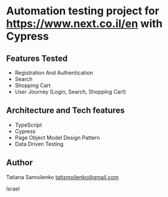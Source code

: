 # Automation testing project for https://www.next.co.il/en with Cypress

## Features Tested
- Registration And Authentication
- Search
- Shopping Cart
- User Journey (Login, Search, Shopping Cart)

## Architecture and Tech features
- TypeScript
- Cypress
- Page Object Model Design Pattern
- Data Driven Testing

## Author
Tatiana Samoilenko
tatismoilenko@gmail.com

Israel

